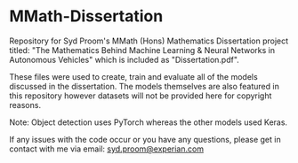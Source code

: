 # MMath-Dissertation
Repository for Syd Proom's MMath (Hons) Mathematics Dissertation project titled: "The Mathematics Behind Machine Learning & Neural Networks in Autonomous Vehicles" which is included as "Dissertation.pdf".

These files were used to create, train and evaluate all of the models discussed in the dissertation. The models themselves are also featured in this repository however datasets will not be provided here for copyright reasons.

Note: Object detection uses PyTorch whereas the other models used Keras.

If any issues with the code occur or you have any questions, please get in contact with me via email: syd.proom@experian.com
